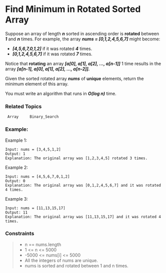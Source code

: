 # Find Minimum in Rotated Sorted Array
Suppose an array of length _**n**_ sorted in ascending order is **rotated** between _**1**_ and _**n**_ times. For example, the array _**nums = [0,1,2,4,5,6,7]**_ might become:

  - _**[4,5,6,7,0,1,2]**_ if it was rotated _**4**_ times.
  - _**[0,1,2,4,5,6,7]**_ if it was rotated _**7**_ times.

Notice that **rotating** an array _**[a[0], a[1], a[2], ..., a[n-1]]**_ 1 time results in the array _**[a[n-1], a[0], a[1], a[2], ..., a[n-2]].**_

Given the sorted rotated array _**nums**_ of **unique** elements, return the minimum element of this array.

You must write an algorithm that runs in _**O(log n)**_ time.
### Related Topics
     Array     Binary_Search
### Example:
Example 1:
    
    Input: nums = [3,4,5,1,2]
    Output: 1
    Explanation: The original array was [1,2,3,4,5] rotated 3 times.
Example 2:

    Input: nums = [4,5,6,7,0,1,2]
    Output: 0
    Explanation: The original array was [0,1,2,4,5,6,7] and it was rotated 4 times. 
Example 3:

    Input: nums = [11,13,15,17]
    Output: 11
    Explanation: The original array was [11,13,15,17] and it was rotated 4 times. 
### Constraints

>- n == nums.length
>- 1 <= n <= 5000
>- -5000 <= nums[i] <= 5000
>- All the integers of nums are unique.
>- nums is sorted and rotated between 1 and n times.
